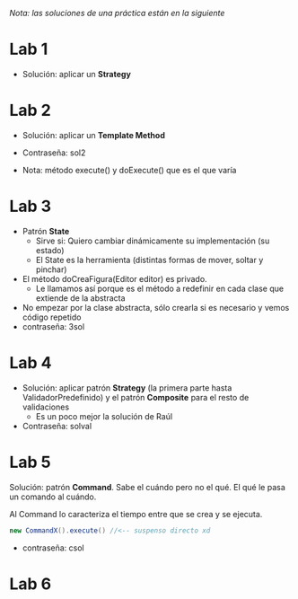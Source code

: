 *Nota: las soluciones de una práctica están en la siguiente*
# Lab 1
- Solución: aplicar un **Strategy**
# Lab 2
- Solución: aplicar un **Template Method**
- Contraseña: sol2

- Nota: método execute() y doExecute() que es el que varía 
# Lab 3
- Patrón **State**
	- Sirve si: Quiero cambiar dinámicamente su implementación (su estado)
	- El State es la herramienta (distintas formas de mover, soltar y pinchar)
- El método doCreaFigura(Editor editor) es privado.
	- Le llamamos así porque es el método a redefinir en cada clase que extiende de la abstracta
- No empezar por la clase abstracta, sólo crearla si es necesario y vemos código repetido
- contraseña: 3sol
# Lab 4

- Solución: aplicar patrón **Strategy** (la primera parte hasta ValidadorPredefinido) y el patrón **Composite** para el resto de validaciones
	- Es un poco mejor la solución de Raúl
- Contraseña: solval

# Lab 5

Solución: patrón **Command**. Sabe el cuándo pero no el qué. El qué le pasa un comando al cuándo.

Al Command lo caracteriza el tiempo entre que se crea y se ejecuta.

````java
new CommandX().execute() //<-- suspenso directo xd
````

- contraseña: csol
# Lab 6